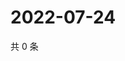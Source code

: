 # 2022-07-24

共 0 条

<!-- BEGIN WEIBO -->
<!-- 最后更新时间 Sun Jul 24 2022 14:19:52 GMT+0800 (China Standard Time) -->

<!-- END WEIBO -->
